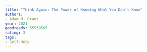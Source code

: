 ```yaml
---
title: "Think Again: The Power of Knowing What You Don't Know"
authors:
- Adam M. Grant
year: 2021
goodreads: 55539565
rating: 3
tags:
- Self-Help
---
```


